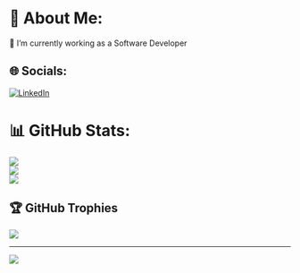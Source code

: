 # 💫 About Me:
🔭 I’m currently working as a Software Developer


## 🌐 Socials:
[![LinkedIn](https://img.shields.io/badge/LinkedIn-%230077B5.svg?logo=linkedin&logoColor=white)](https://linkedin.com/in/https://www.linkedin.com/in/saintly-pioneer/) 

# 📊 GitHub Stats:
![](https://github-readme-stats.vercel.app/api?username=saintlypioneer&theme=gotham&hide_border=true&include_all_commits=true&count_private=true)<br/>
![](https://github-readme-streak-stats.herokuapp.com/?user=saintlypioneer&theme=gotham&hide_border=true)<br/>
![](https://github-readme-stats.vercel.app/api/top-langs/?username=saintlypioneer&theme=gotham&hide_border=true&include_all_commits=true&count_private=true&layout=compact)

## 🏆 GitHub Trophies
![](https://github-profile-trophy.vercel.app/?username=saintlypioneer&theme=discord&no-frame=true&no-bg=false&margin-w=4)

---
[![](https://visitcount.itsvg.in/api?id=saintlypioneer&icon=1&color=3)](https://visitcount.itsvg.in)

<!-- Proudly created with GPRM ( https://gprm.itsvg.in ) -->
